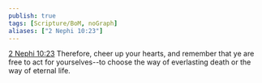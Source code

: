 ```yaml
---
publish: true
tags: [Scripture/BoM, noGraph]
aliases: ["2 Nephi 10:23"]
---
```

[2 Nephi 10:23](https://churchofjesuschrist.org/study/scriptures/bofm/2-ne/10?lang=eng&id=p23#p23) Therefore, cheer up your hearts, and remember that ye are free to act for yourselves--to choose the way of everlasting death or the way of eternal life.
